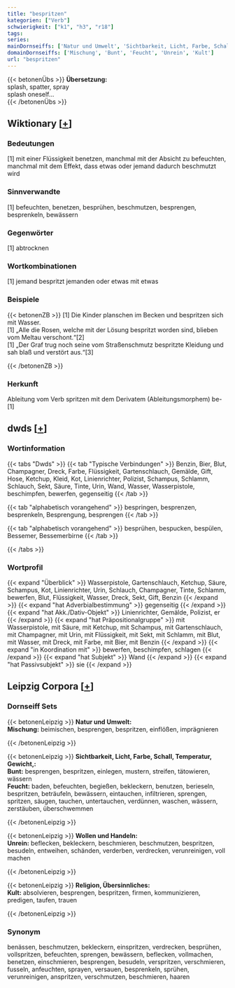 ```yaml
---
title: "bespritzen"
kategorien: ["Verb"]
schwierigkeit: ["k1", "h3", "r18"]
tags:
series:
mainDornseiffs: ['Natur und Umwelt', 'Sichtbarkeit, Licht, Farbe, Schall, Temperatur, Gewicht,', 'Wollen und Handeln', 'Religion, Übersinnliches']
domainDornseiffs: ['Mischung', 'Bunt', 'Feucht', 'Unrein', 'Kult']
url: "bespritzen"
---
```


{{< betonenÜbs >}}
**Übersetzung:**  
splash, spatter, spray  
splash oneself...  
{{< /betonenÜbs >}}

## Wiktionary [[+](https://de.wiktionary.org/wiki/bespritzen)]

### Bedeutungen
[1] mit einer Flüssigkeit benetzen, manchmal mit der Absicht zu befeuchten, manchmal mit dem Effekt, dass etwas oder jemand dadurch beschmutzt wird  

### Sinnverwandte
[1] befeuchten, benetzen, besprühen, beschmutzen, besprengen, besprenkeln, bewässern  

### Gegenwörter
[1] abtrocknen  

### Wortkombinationen
[1] jemand bespritzt jemanden oder etwas mit etwas  

### Beispiele
{{< betonenZB >}}
[1] Die Kinder planschen im Becken und bespritzen sich mit Wasser.  
[1] „Alle die Rosen, welche mit der Lösung bespritzt worden sind, blieben vom Meltau verschont.“[2]  
[1] „Der Graf trug noch seine vom Straßenschmutz bespritzte Kleidung und sah blaß und verstört aus.“[3]  

{{< /betonenZB >}}
### Herkunft
Ableitung vom Verb spritzen mit dem Derivatem (Ableitungsmorphem) be-[1]  



## dwds [[+](https://www.dwds.de/wb/bespritzen)]

### Wortinformation
{{< tabs "Dwds" >}}
{{< tab "Typische Verbindungen" >}}
Benzin, Bier, Blut, Champagner, Dreck, Farbe, Flüssigkeit, Gartenschlauch, Gemälde, Gift, Hose, Ketchup, Kleid, Kot, Linienrichter, Polizist, Schampus, Schlamm, Schlauch, Sekt, Säure, Tinte, Urin, Wand, Wasser, Wasserpistole, beschimpfen, bewerfen, gegenseitig
{{< /tab >}}

{{< tab "alphabetisch vorangehend" >}}
bespringen, besprenzen, besprenkeln, Besprengung, besprengen
{{< /tab >}}

{{< tab "alphabetisch vorangehend" >}}
besprühen, bespucken, bespülen, Bessemer, Bessemerbirne
{{< /tab >}}

{{< /tabs >}}

### Wortprofil
{{< expand "Überblick" >}} Wasserpistole, Gartenschlauch, Ketchup, Säure, Schampus, Kot, Linienrichter, Urin, Schlauch, Champagner, Tinte, Schlamm, bewerfen, Blut, Flüssigkeit, Wasser, Dreck, Sekt, Gift, Benzin {{< /expand >}}
{{< expand "hat Adverbialbestimmung" >}} gegenseitig {{< /expand >}}
{{< expand "hat Akk./Dativ-Objekt" >}} Linienrichter, Gemälde, Polizist, er {{< /expand >}}
{{< expand "hat Präpositionalgruppe" >}} mit Wasserpistole, mit Säure, mit Ketchup, mit Schampus, mit Gartenschlauch, mit Champagner, mit Urin, mit Flüssigkeit, mit Sekt, mit Schlamm, mit Blut, mit Wasser, mit Dreck, mit Farbe, mit Bier, mit Benzin {{< /expand >}}
{{< expand "in Koordination mit" >}} bewerfen, beschimpfen, schlagen {{< /expand >}}
{{< expand "hat Subjekt" >}} Wand {{< /expand >}}
{{< expand "hat Passivsubjekt" >}} sie {{< /expand >}}

## Leipzig Corpora [[+](https://corpora.uni-leipzig.de/en/res?word=bespritzen&corpusId=deu_newscrawl-public_2018)]

### Dornseiff Sets
{{< betonenLeipzig >}}
**Natur und Umwelt:**  
**Mischung:** beimischen, besprengen, bespritzen, einflößen, imprägnieren  

{{< /betonenLeipzig >}}


{{< betonenLeipzig >}}
**Sichtbarkeit, Licht, Farbe, Schall, Temperatur, Gewicht,:**  
**Bunt:** besprengen, bespritzen, einlegen, mustern, streifen, tätowieren, wässern  
**Feucht:** baden, befeuchten, begießen, bekleckern, benutzen, berieseln, bespritzen, beträufeln, bewässern, eintauchen, infiltrieren, sprengen, spritzen, säugen, tauchen, untertauchen, verdünnen, waschen, wässern, zerstäuben, überschwemmen  

{{< /betonenLeipzig >}}


{{< betonenLeipzig >}}
**Wollen und Handeln:**  
**Unrein:** beflecken, bekleckern, beschmieren, beschmutzen, bespritzen, besudeln, entweihen, schänden, verderben, verdrecken, verunreinigen, voll machen  

{{< /betonenLeipzig >}}


{{< betonenLeipzig >}}
**Religion, Übersinnliches:**  
**Kult:** absolvieren, besprengen, bespritzen, firmen, kommunizieren, predigen, taufen, trauen  

{{< /betonenLeipzig >}}

### Synonym
benässen, beschmutzen, bekleckern, einspritzen, verdrecken, besprühen, vollspritzen, befeuchten, sprengen, bewässern, beflecken, vollmachen, benetzen, einschmieren, besprengen, besudeln, verspritzen, verschmieren, fusseln, anfeuchten, sprayen, versauen, besprenkeln, sprühen, verunreinigen, anspritzen, verschmutzen, beschmieren, haaren

